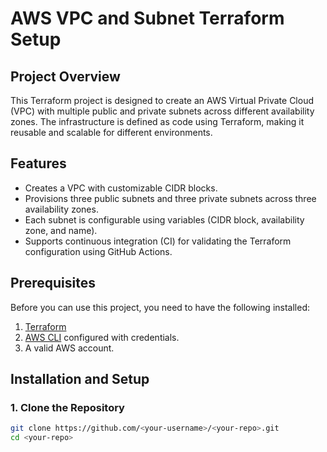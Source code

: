# AWS VPC and Subnet Terraform Setup

## Project Overview

This Terraform project is designed to create an AWS Virtual Private Cloud (VPC) with multiple public and private subnets across different availability zones. The infrastructure is defined as code using Terraform, making it reusable and scalable for different environments.

## Features

- Creates a VPC with customizable CIDR blocks.
- Provisions three public subnets and three private subnets across three availability zones.
- Each subnet is configurable using variables (CIDR block, availability zone, and name).
- Supports continuous integration (CI) for validating the Terraform configuration using GitHub Actions.

## Prerequisites

Before you can use this project, you need to have the following installed:

1. [Terraform](https://www.terraform.io/downloads.html)
2. [AWS CLI](https://aws.amazon.com/cli/) configured with credentials.
3. A valid AWS account.

## Installation and Setup

### 1. Clone the Repository

```bash
git clone https://github.com/<your-username>/<your-repo>.git
cd <your-repo>
```
